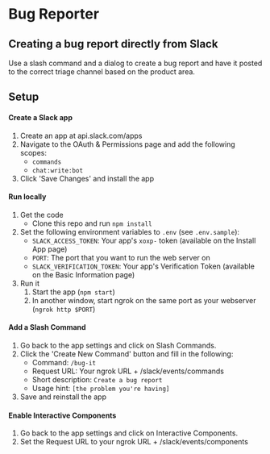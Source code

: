 # Bug Reporter

## Creating a bug report directly from Slack

Use a slash command and a dialog to create a bug report and have it posted to the correct triage channel based on the product area.

## Setup

#### Create a Slack app

1. Create an app at api.slack.com/apps
1. Navigate to the OAuth & Permissions page and add the following scopes:
    * `commands`
    * `chat:write:bot`
1. Click 'Save Changes' and install the app

#### Run locally
1. Get the code
    * Clone this repo and run `npm install`
1. Set the following environment variables to `.env` (see `.env.sample`):
    * `SLACK_ACCESS_TOKEN`: Your app's `xoxp-` token (available on the Install App page)
    * `PORT`: The port that you want to run the web server on
    * `SLACK_VERIFICATION_TOKEN`: Your app's Verification Token (available on the Basic Information page)
1. Run it
    1. Start the app (`npm start`)
    1. In another window, start ngrok on the same port as your webserver (`ngrok http $PORT`)

#### Add a Slash Command
1. Go back to the app settings and click on Slash Commands.
1. Click the 'Create New Command' button and fill in the following:
    * Command: `/bug-it`
    * Request URL: Your ngrok URL + /slack/events/commands
    * Short description: `Create a bug report`
    * Usage hint: `[the problem you're having]`
1. Save and reinstall the app

#### Enable Interactive Components
1. Go back to the app settings and click on Interactive Components.
1. Set the Request URL to your ngrok URL + /slack/events/components
